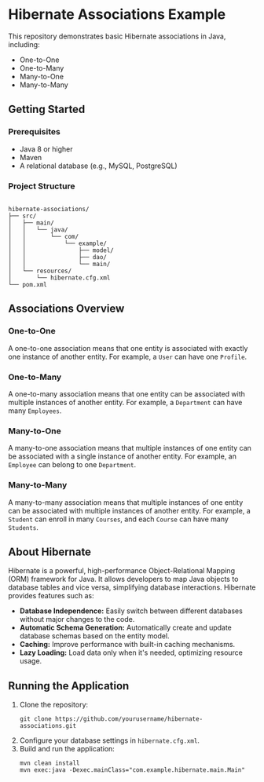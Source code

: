 <body>

<h1>Hibernate Associations Example</h1>

<p>This repository demonstrates basic Hibernate associations in Java, including:</p>
<ul>
    <li>One-to-One</li>
    <li>One-to-Many</li>
    <li>Many-to-One</li>
    <li>Many-to-Many</li>
</ul>

<h2>Getting Started</h2>

<h3>Prerequisites</h3>
<ul>
    <li>Java 8 or higher</li>
    <li>Maven</li>
    <li>A relational database (e.g., MySQL, PostgreSQL)</li>
</ul>

<h3>Project Structure</h3>
<pre><code>
hibernate-associations/
├── src/
│   ├── main/
│   │   └── java/
│   │       └── com/
│   │           └── example/
│   │               ├── model/
│   │               ├── dao/
│   │               └── main/
│   └── resources/
│       └── hibernate.cfg.xml
└── pom.xml
</code></pre>

<h2>Associations Overview</h2>

<h3>One-to-One</h3>
<p>A one-to-one association means that one entity is associated with exactly one instance of another entity. For example, a <code>User</code> can have one <code>Profile</code>.</p>

<h3>One-to-Many</h3>
<p>A one-to-many association means that one entity can be associated with multiple instances of another entity. For example, a <code>Department</code> can have many <code>Employees</code>.</p>

<h3>Many-to-One</h3>
<p>A many-to-one association means that multiple instances of one entity can be associated with a single instance of another entity. For example, an <code>Employee</code> can belong to one <code>Department</code>.</p>

<h3>Many-to-Many</h3>
<p>A many-to-many association means that multiple instances of one entity can be associated with multiple instances of another entity. For example, a <code>Student</code> can enroll in many <code>Courses</code>, and each <code>Course</code> can have many <code>Students</code>.</p>

<h2>About Hibernate</h2>
<p>Hibernate is a powerful, high-performance Object-Relational Mapping (ORM) framework for Java. It allows developers to map Java objects to database tables and vice versa, simplifying database interactions. Hibernate provides features such as:</p>
<ul>
    <li><strong>Database Independence:</strong> Easily switch between different databases without major changes to the code.</li>
    <li><strong>Automatic Schema Generation:</strong> Automatically create and update database schemas based on the entity model.</li>
    <li><strong>Caching:</strong> Improve performance with built-in caching mechanisms.</li>
    <li><strong>Lazy Loading:</strong> Load data only when it's needed, optimizing resource usage.</li>
</ul>

<h2>Running the Application</h2>
<ol>
    <li>Clone the repository:</li>
    <pre><code>git clone https://github.com/yourusername/hibernate-associations.git</code></pre>
    <li>Configure your database settings in <code>hibernate.cfg.xml</code>.</li>
    <li>Build and run the application:</li>
    <pre><code>mvn clean install
mvn exec:java -Dexec.mainClass="com.example.hibernate.main.Main"</code></pre>
</ol>
